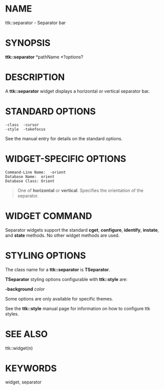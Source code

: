 # NAME

ttk::separator - Separator bar

# SYNOPSIS

**ttk::separator** *pathName *?*options*?

# DESCRIPTION

A **ttk::separator** widget displays a horizontal or vertical separator
bar.

# STANDARD OPTIONS

    -class	-cursor
    -style	-takefocus

See the manual entry for details on the standard options.

# WIDGET-SPECIFIC OPTIONS

    Command-Line Name:	-orient
    Database Name:	orient
    Database Class:	Orient

> One of **horizontal** or **vertical**. Specifies the orientation of
> the separator.

# WIDGET COMMAND

Separator widgets support the standard **cget**, **configure**,
**identify**, **instate**, and **state** methods. No other widget
methods are used.

# STYLING OPTIONS

The class name for a **ttk::separator** is **TSeparator**.

**TSeparator** styling options configurable with **ttk::style** are:

**-background** *color*

Some options are only available for specific themes.

See the **ttk::style** manual page for information on how to configure
ttk styles.

# SEE ALSO

ttk::widget(n)

# KEYWORDS

widget, separator

<!---
Copyright (c) 2004 Joe Englis
-->

